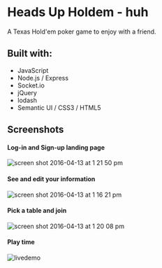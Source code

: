 # Heads Up Holdem - huh

A Texas Hold'em poker game to enjoy with a friend.

## Built with:
* JavaScript
* Node.js / Express
* Socket.io
* jQuery
* lodash
* Semantic UI / CSS3 / HTML5

## Screenshots
#### Log-in and Sign-up landing page
![screen shot 2016-04-13 at 1 21 50 pm](https://cloud.githubusercontent.com/assets/15877384/14508161/085a09f8-017b-11e6-890d-11d88a621be2.png)
#### See and edit your information
![screen shot 2016-04-13 at 1 16 21 pm](https://cloud.githubusercontent.com/assets/15877384/14508178/1f286940-017b-11e6-8def-c8cc6192f3f3.png)
#### Pick a table and join
![screen shot 2016-04-13 at 1 20 08 pm](https://cloud.githubusercontent.com/assets/15877384/14508229/511d70da-017b-11e6-91ae-92f39e098617.png)
#### Play time
![livedemo](https://cloud.githubusercontent.com/assets/15877384/14508197/35f74efc-017b-11e6-9712-845a4447ef2a.gif)
